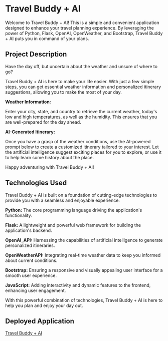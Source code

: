 # Travel Buddy + AI
Welcome to Travel Buddy + AI! This is a simple and convenient application designed to enhance your travel planning experience. By leveraging the power of Python, Flask, OpenAI, OpenWeather, and Bootstrap, Travel Buddy + AI puts you in command of your plans.

## Project Description
Have the day off, but uncertain about the weather and unsure of where to go? 

Travel Buddy + AI is here to make your life easier. With just a few simple steps, you can get essential weather information and personalized itinerary suggestions, allowing you to make the most of your day.

**Weather Information:** 

Enter your city, state, and country to retrieve the current weather, today's low and high temperatures, as well as the humidity. This ensures that you are well-prepared for the day ahead.

**AI-Generated Itinerary:**

Once you have a grasp of the weather conditions, use the AI-powered prompt below to create a customized itinerary tailored to your interest. Let the artificial intelligence suggest exciting places for you to explore, or use it to help learn some history about the place.

Happy adventuring with Travel Buddy + AI!

## Technologies Used
Travel Buddy + AI is built on a foundation of cutting-edge technologies to provide you with a seamless and enjoyable experience:

**Python:** The core programming language driving the application's functionality.

**Flask:** A lightweight and powerful web framework for building the application's backend.

**OpenAI_API:** Harnessing the capabilities of artificial intelligence to generate personalized itineraries.

**OpenWeatherAPI:** Integrating real-time weather data to keep you informed about current conditions.

**Bootstrap:** Ensuring a responsive and visually appealing user interface for a smooth user experience.

**JavaScript:** Adding interactivity and dynamic features to the frontend, enhancing user engagement.

With this powerful combination of technologies, Travel Buddy + AI is here to help you plan and enjoy your day out.

## Deployed Application 

[Travel Buddy + AI](https://travel-buddy-powered-by-python.onrender.com/)





